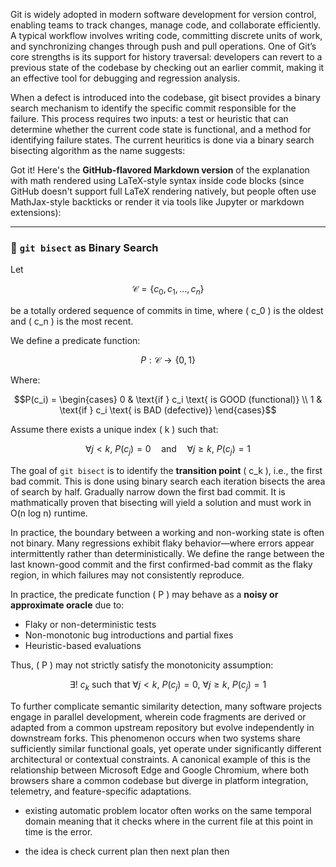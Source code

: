 Git is widely adopted in modern software development for version control, enabling teams to track changes, manage code, and collaborate efficiently. A typical workflow involves writing code, committing discrete units of work, and synchronizing changes through push and pull operations. One of Git’s core strengths is its support for history traversal: developers can revert to a previous state of the codebase by checking out an earlier commit, making it an effective tool for debugging and regression analysis.

When a defect is introduced into the codebase, git bisect provides a binary search mechanism to identify the specific commit responsible for the failure. This process requires two inputs: a test or heuristic that can determine whether the current code state is functional, and a method for identifying failure states. The current heuritics is done via a binary search bisecting algorithm as the name suggests: 

Got it! Here's the **GitHub-flavored Markdown version** of the explanation with math rendered using LaTeX-style syntax inside code blocks (since GitHub doesn't support full LaTeX rendering natively, but people often use MathJax-style backticks or render it via tools like Jupyter or markdown extensions):

---

### 📘 `git bisect` as Binary Search

Let  
```math
\mathcal{C} = \{c_0, c_1, \dots, c_n\}
```
be a totally ordered sequence of commits in time, where \( c_0 \) is the oldest and \( c_n \) is the most recent.

We define a predicate function:

```math
P: \mathcal{C} \rightarrow \{0, 1\}
```

Where:

```math
P(c_i) = 
\begin{cases}
0 & \text{if } c_i \text{ is GOOD (functional)} \\
1 & \text{if } c_i \text{ is BAD (defective)}
\end{cases}
```

Assume there exists a unique index \( k \) such that:

```math
\forall j < k,\ P(c_j) = 0 \quad \text{and} \quad \forall j \geq k,\ P(c_j) = 1
```

The goal of `git bisect` is to identify the **transition point** \( c_k \), i.e., the first bad commit. This is done using binary search each iteration bisects the area of search by half. Gradually narrow down the first bad commit. It is mathmatically proven that bisecting will yield a solution and must work in O(n log n) runtime.

In practice, the boundary between a working and non-working state is often not binary. Many regressions exhibit flaky behavior—where errors appear intermittently rather than deterministically. We define the range between the last known-good commit and the first confirmed-bad commit as the flaky region, in which failures may not consistently reproduce. 

In practice, the predicate function \( P \) may behave as a **noisy or approximate oracle** due to:
- Flaky or non-deterministic tests
- Non-monotonic bug introductions and partial fixes
- Heuristic-based evaluations

Thus, \( P \) may not strictly satisfy the monotonicity assumption:

```math
\exists! \ c_k \text{ such that } \forall j < k,\ P(c_j)=0,\ \forall j \geq k,\ P(c_j)=1
```

To further complicate semantic similarity detection, many software projects engage in parallel development, wherein code fragments are derived or adapted from a common upstream repository but evolve independently in downstream forks. This phenomenon occurs when two systems share sufficiently similar functional goals, yet operate under significantly different architectural or contextual constraints. A canonical example of this is the relationship between Microsoft Edge and Google Chromium, where both browsers share a common codebase but diverge in platform integration, telemetry, and feature-specific adaptations.

- existing automatic problem locator often works on the same temporal domain meaning that it checks where in the current file at this point in time is the error. 

- the idea is check current plan then next plan then 